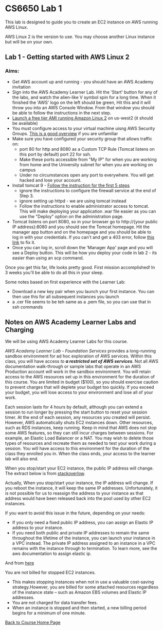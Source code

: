 # CS6650 Lab 1  

This lab is designed to guide you to create an EC2 instance on AWS running AWS Linux.

AWS Linux 2 is the version to use. You may choose another Linux instance but will be on your own.

## Lab 1 - Getting started with AWS Linux 2
### Aims: 
* Get AWS account up and running - you should have an AWS Academy invitation
* Sign into the AWS Academy Learner Lab. Hit the 'Start' button for any of the labs, and watch the alien-like V symbol spin for a long time. When it finished the 'AWS' logo on the left should be green, Hit this and it will throw you into an AWS Console Window. From that window you should be able to follow the instructions in the next step.
* [Launch a free tier AMI running Amazon Linux 2](https://docs.aws.amazon.com/AWSEC2/latest/UserGuide/EC2_GetStarted.html) on us-west2 (it should be available)
* You must configure access to your virtual machine uisng AWS Security Groups. [This is a good overview](https://www.javatpoint.com/aws-security-group) if you are unfamiliar
* Make sure you have configured your security group that allows traffic on:
  - port 80 for http and 8080 as a Custom TCP Rule (Tomcat listens on this port by default)
    port 22 for ssh. 
  - Make these ports accessible from "My IP" for when you are working from home and the University subnet for when you are working on campus
  - Under no circumstances open any port to everywhere. You will get hacked and lose your account.
* Install tomcat  9 - [Follow the instruction for the first 5 steps](https://techviewleo.com/install-tomcat-on-amazon-linux/)
  - ignore the instructions to configure the firewall service at the end of Step 3.
  - ignore setting up httpd - we are using tomcat instead
  - Follow the instructions to enable administrator access to tomcat. This will make deploying your application .war file easier as you can use the "Deploy" option on the administration page. 
* Tomcat listens on port 8080, so in your browser go to http://{your public IP address}:8080 and you should see the Tomcat homepage. Hit the manager app button and on the homepage and you should be able to log in with your credentials. If you can't and get a 403 error, follow [this link](https://stackoverflow.com/questions/36703856/access-tomcat-manager-app-from-different-host) to fix it.
* Once you can log in, scroll down the 'Manager App' page and you will see a Deploy button. This will be how you deploy your code in lab 2 - its easier than using an scp command.

Once you get this far, life looks pretty good. First mission accomplished! In 3 weeks you'll be able to do all this in your sleep. 

Some notes based on first experience with the Learner Lab:

- Download a new key pair when you launch your first instance. You can then use this for all subsequent instances you launch
- a .cer file seems to be teh same as a .pem file, so you can use that in ssh commands


## Notes on AWS Academy Learner Labs and Charging
We will be using AWS Academy Learner Labs for this course.

*AWS Academy Learner Lab - Foundation Services* provides a long-running sandbox environment for ad hoc exploration of AWS services. Within this class, you will have access *to **a restricted set of AWS services***. Not all AWS documentation walk-through or sample labs that operate in an AWS Production account will work in the sandbox environment. You will retain access to the AWS resources set up in this environment for the duration of this course. You are limited in budget ($100), so you should exercise caution to prevent charges that will deplete your budget too quickly. If you exceed your budget, you will lose access to your environment and lose all of your work.

Each session lasts for 4 hours by default, although you can extend a session to run longer by pressing the start button to reset your session timer. At the end of each session, any resources you created will persist. However, AWS automatically shuts EC2 instances down. Other resources, such as RDS instances, keep running. Keep in mind that AWS  does not stop some AWS features, so they can still incur charges between sessions. For example, an Elastic Load Balancer or a NAT. You may wish to delete those types of resources and recreate them as needed to test your work during a session. You will have access to this environment for the duration of the class they enrolled you in. When the class ends, your access to the learner lab will also end.

When you stop/start your EC2 instance, the public IP address will change. The extract below is from [stackoverlow](https://stackoverflow.com/questions/55414302/an-ip-address-of-ec2-instance-gets-changed-after-the-restart#:~:text=5%20Answers&text=Actually%2C%20When%20you%20stop%2Fstart,used%20by%20other%20EC2%20instances).

Actually, When you stop/start your instance, the IP address will change. If you reboot the instance, it will keep the same IP addresses. Unfortunately, it is not possible for us to reassign the address to your instance as that address would have been released back into the pool used by other EC2 instances.

If you want to avoid this issue in the future, depending on your needs:

* If you only need a fixed public IP address, you can assign an Elastic IP address to your instance.
* If you need both public and private IP addresses to remain the same throughout the lifetime of the instance, you can launch your instance in a VPC instead. The private IP address assigned to an instance in a VPC remains with the instance through to termination.
To learn more, see the aws documentation to assign elastic ip.

And from [here](https://www.parkmycloud.com/ec2-stop-vs-terminate/)

You are not billed for stopped EC2 instances. 
* This makes stopping instances when not in use a valuable cost-saving strategy.However, you are billed for some attached resources regardless of the instance state – such as Amazon EBS volumes and Elastic IP addresses. 
* You are not charged for data transfer fees. 
* When an instance is stopped and then started, a new billing period begins for a minimum of one minute.



[Back to Course Home Page](https://gortonator.github.io/bsds-6650/)
